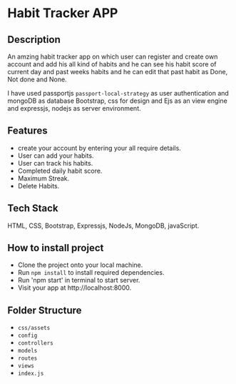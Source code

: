 # Habit Tracker APP
## Description
   An amzing habit tracker app on which user can register and create own account and add his all kind of habits and he can see his habit score 
   of current day and past weeks habits and he can edit that past habit as Done, Not done and None.
   
   I have used passportjs ```passport-local-strategy``` as user authentication and mongoDB as database
   Bootstrap, css for design and Ejs as an view engine and expressjs, nodejs as server environment.
   
## Features
   * create your account by entering your all require details.
   * User can add your habits.
   * User can track his habits.
   * Completed daily habit score.
   * Maximum Streak.
   * Delete Habits.
   
## Tech Stack
  HTML, CSS, Bootstrap, Expressjs, NodeJs, MongoDB, javaScript.
  
## How to install project
  * Clone the project onto your local machine.
  * Run ```npm install``` to install required dependencies.
  * Run 'npm start' in terminal to start server.
  * Visit your app at http://localhost:8000.
   
## Folder Structure
  * ```css/assets```
  * ```config```
  * ```controllers```
  * ```models```
  * ```routes```
  * ```views```
  * ```index.js```

